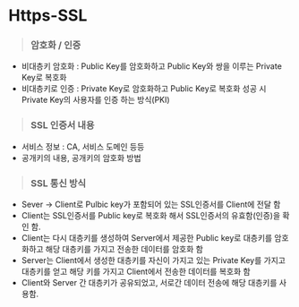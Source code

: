 # Https-SSL
> ###  암호화 / 인증
  - 비대층키 암호화 : Public Key를 암호화하고 Public Key와 쌍을 이루는 Private Key로 복호화
  - 비대층키로 인증 : Private Key로 암호화하고 Public Key로 복호화 성공 시 Private Key의 사용자를 인증 하는 방식(PKI)
  
> ###  SSL 인증서 내용
  - 서비스 정보 : CA, 서비스 도메인 등등
  - 공개키의 내용, 공개키의 암호화 방법

> ### SSL 통신 방식
  - Sever -> Client로 Pulbic key가 포함되어 있는 SSL인증서를 Client에 전달 함
  - Client는 SSL인증서를 Public key로 복호화 해서 SSL인증서의 유효함(인증)을 확인 함.
  - Client는 다시 대층키를 생성하여 Server에서 제공한 Public key로 대층키를 암호화하고 해당 대층키를 가지고 전송한 데이터를 암호화 함
  - Server는 Client에서 생성한 대층키를 자신이 가지고 있는 Private Key를 가지고 대층키를 얻고 해당 키를 가지고 Client에서 전송한 데이터를 복호화 함
  - Client와 Server 간 대층키가 공유되었고, 서로간 데이터 전송에 해당 대층키를 사용함.

> ### 
